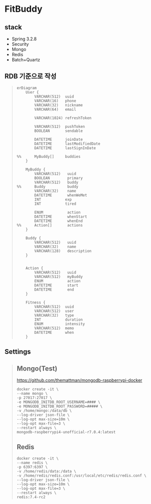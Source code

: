 # FitBuddy

## stack 

- Spring 3.2.8
- Security
- Mongo
- Redis
- Batch+Quartz


## RDB 기준으로 작성
> 
> ```mermaid
> erDiagram
>     User {
>         VARCHAR(512)  uuid
>         VARCHAR(16)   phone
>         VARCHAR(32)   nickname
>         VARCHAR(64)   email
>         
>         VARCHAR(1024) refreshToken
>         
>         VARCHAR(512)  pushToken
>         BOOLEAN       sendable
>         
>         DATETIME      joinDate
>         DATETIME      lastModifiedDate
>         DATETIME      lastSignInDate
>         
> %%      MyBuddy[]     buddies  
>     }
>     
>     MyBuddy {
>         VARCHAR(512)   uuid
>         BOOLEAN        primary
>         VARCHAR(512)   buddy     
> %%      Buddy          buddy
>         VARCHAR(32)    name
>         DATETIME       whenWeMet
>         INT           exp
>         INT           tired
> 
>         ENUM           action
>         DATETIME       whenStart
>         DATETIME       whenEnd
> %%      Action[]       actions  
>     }
>     
>     Buddy {
>         VARCHAR(512)   uuid
>         VARCHAR(32)    name
>         VARCHAR(128)   description
>     }
> 
> 
>     Action {
>         VARCHAR(512)   uuid
>         VARCHAR(512)   myBuddy
>         ENUM           action
>         DATETIME       start
>         DATETIME       end
>     }
>     
>     Fitness {
>         VARCHAR(512)  uuid
>         VARCHAR(512)  user
>         VARCHAR(32)   type
>         INT           duration
>         ENUM          intensity
>         VARCHAR(512)  memo
>         DATETIME      when
>     }
> ```

## Settings
> 
> ## Mongo(Test)
> https://github.com/themattman/mongodb-raspberrypi-docker
> ```docker
> docker create -it \
> --name mongo \
> -p 27017:27017 \
> -e MONGODB_INITDB_ROOT_USERNAME=#### \
> -e MONGODB_INITDB_ROOT_PASSWORD=##### \
> -v /home/mongo:/data/db \
> --log-driver json-file \
> --log-opt max-size=10m \
> --log-opt max-file=3 \
> --restart always \
> mongodb-raspberrypi4-unofficial-r7.0.4:latest
> ```
> 
> ## Redis
> ```docker
> docker create -it \
> --name redis \
> -p 6397:6397 \
> -v /home/redis/data:/data \
> -v /home/redis/redis.conf:/usr/local/etc/redis/redis.conf \
> --log-driver json-file \
> --log-opt max-size=10m \
> --log-opt max-file=3 \
> --restart always \
> redis:7.4-rc2
> ```